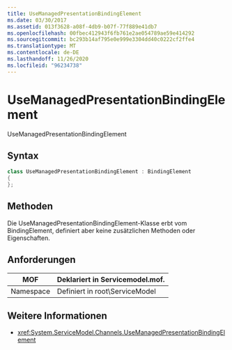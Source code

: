 ```yaml
---
title: UseManagedPresentationBindingElement
ms.date: 03/30/2017
ms.assetid: 013f3628-a08f-4db9-b07f-77f889e41db7
ms.openlocfilehash: 00fbec412943f6fb761e2ae054789ae59e414292
ms.sourcegitcommit: bc293b14af795e0e999e3304dd40c0222cf2ffe4
ms.translationtype: MT
ms.contentlocale: de-DE
ms.lasthandoff: 11/26/2020
ms.locfileid: "96234738"
---
```

# <a name="usemanagedpresentationbindingelement"></a>UseManagedPresentationBindingElement

UseManagedPresentationBindingElement  
  
## <a name="syntax"></a>Syntax  
  
```csharp
class UseManagedPresentationBindingElement : BindingElement  
{  
};  
```  
  
## <a name="methods"></a>Methoden  

 Die UseManagedPresentationBindingElement-Klasse erbt vom BindingElement, definiert aber keine zusätzlichen Methoden oder Eigenschaften.  
  
## <a name="requirements"></a>Anforderungen  
  
|MOF|Deklariert in Servicemodel.mof.|  
|---------|-----------------------------------|  
|Namespace|Definiert in root\ServiceModel|  
  
## <a name="see-also"></a>Weitere Informationen

- <xref:System.ServiceModel.Channels.UseManagedPresentationBindingElement>
